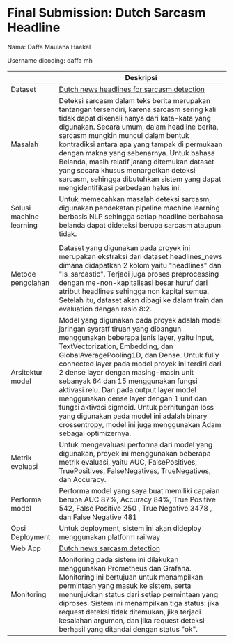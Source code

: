 # Final Submission: Dutch Sarcasm Headline

Nama: Daffa Maulana Haekal

Username dicoding: daffa mh

|                         | Deskripsi                                                                                                                                                                                                                                                                                                                                                                                                                                                                                                                                                                                                |
| ----------------------- | -------------------------------------------------------------------------------------------------------------------------------------------------------------------------------------------------------------------------------------------------------------------------------------------------------------------------------------------------------------------------------------------------------------------------------------------------------------------------------------------------------------------------------------------------------------------------------------------------------- |
| Dataset                 | [Dutch news headlines for sarcasm detection](https://www.kaggle.com/datasets/harrotuin/dutch-news-headlines)                                                                                                                                                                                                                                                                                                                                                                                                                                                                                             |
| Masalah                 | Deteksi sarcasm dalam teks berita merupakan tantangan tersendiri, karena sarcasm sering kali tidak dapat dikenali hanya dari kata-kata yang digunakan. Secara umum, dalam headline berita, sarcasm mungkin muncul dalam bentuk kontradiksi antara apa yang tampak di permukaan dengan makna yang sebenarnya. Untuk bahasa Belanda, masih relatif jarang ditemukan dataset yang secara khusus menargetkan deteksi sarcasm, sehingga dibutuhkan sistem yang dapat mengidentifikasi perbedaan halus ini.                                                                                                    |
| Solusi machine learning | Untuk memecahkan masalah deteksi sarcasm, digunakan pendekatan pipeline machine learning berbasis NLP sehingga setiap headline berbahasa belanda dapat dideteksi berupa sarcasm ataupun tidak.                                                                                                                                                                                                                                                                                                                                                                                                           |
|                         |
| Metode pengolahan       | Dataset yang digunakan pada proyek ini merupakan ekstraksi dari dataset headlines_news dimana didapatkan 2 kolom yaitu "headlines" dan "is_sarcastic". Terjadi juga proses preprocessing dengan me-non-kapitalisasi besar huruf dari atribut headlines sehingga non kapital semua. Setelah itu, dataset akan dibagi ke dalam train dan evaluation dengan rasio 8:2.                                                                                                                                                                                                                                      |
| Arsitektur model        | Model yang digunakan pada proyek adalah model jaringan syaratf tiruan yang dibangun menggunakan beberapa jenis layer, yaitu Input, TextVectorization, Embedding, dan GlobalAveragePooling1D, dan Dense. Untuk fully connected layer pada model proyek ini terdiri dari 2 dense layer dengan masing-masin unit sebanyak 64 dan 15 menggunakan fungsi aktivasi relu. Dan pada output layer model menggunakan dense layer dengan 1 unit dan fungsi aktivasi sigmoid. Untuk perhitungan loss yang digunakan pada model ini adalah binary crossentropy, model ini juga menggunakan Adam sebagai optimizernya. |
| Metrik evaluasi         | Untuk mengevaluasi performa dari model yang digunakan, proyek ini menggunakan beberapa metrik evaluasi, yaitu AUC, FalsePositives, TruePositives, FalseNegatives, TrueNegatives, dan Accuracy.                                                                                                                                                                                                                                                                                                                                                                                                           |
| Performa model          | Performa model yang saya buat memiliki capaian berupa AUC 87%, Accuracy 84%, True Positive 542, False Positive 250 , True Negative 3478 , dan False Negative 481                                                                                                                                                                                                                                                                                                                                                                                                                                         |
| Opsi Deployment          | Untuk deployment, sistem ini akan dideploy menggunakan platform railway
| Web App          | [Dutch news sarcasm detection](https://deutch-sarcastic-detection-model-production.up.railway.app/v1/models/deutch-sarcastic-detection-model)  
| Monitoring         | Monitoring pada sistem ini dilakukan menggunakan Prometheus dan Grafana. Monitoring ini bertujuan untuk menampilkan permintaan yang masuk ke sistem, serta menunjukkan status dari setiap permintaan yang diproses. Sistem ini menampilkan tiga status: jika request deteksi tidak ditemukan, jika terjadi kesalahan argumen, dan jika request deteksi berhasil yang ditandai dengan status "ok".  
